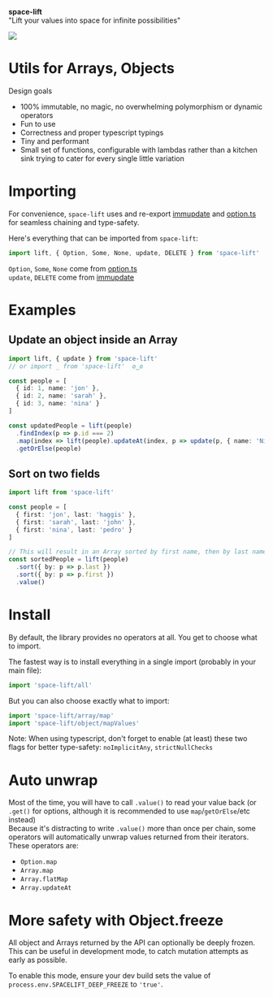 **space-lift**  
"Lift your values into space for infinite possibilities"  

![](http://i.imgur.com/DWrI2JY.gif?noredirect)


# Utils for Arrays, Objects  

Design goals  
- 100% immutable, no magic, no overwhelming polymorphism or dynamic operators
- Fun to use
- Correctness and proper typescript typings
- Tiny and performant
- Small set of functions, configurable with lambdas rather than a kitchen sink trying to cater for every single little variation


# Importing

For convenience, `space-lift` uses and re-export [immupdate](https://github.com/AlexGalays/immupdate) and [option.ts](https://github.com/AlexGalays/option.ts) for seamless chaining and type-safety.

Here's everything that can be imported from `space-lift`:  

```ts
import lift, { Option, Some, None, update, DELETE } from 'space-lift'
```

`Option`, `Some`, `None` come from [option.ts](https://github.com/AlexGalays/option.ts)  
`update`, `DELETE` come from [immupdate](https://github.com/AlexGalays/immupdate)


# Examples  

## Update an object inside an Array

```ts
import lift, { update } from 'space-lift'
// or import _ from 'space-lift'  ʘ‿ʘ

const people = [
  { id: 1, name: 'jon' },
  { id: 2, name: 'sarah' },
  { id: 3, name: 'nina' }
]

const updatedPeople = lift(people)
  .findIndex(p => p.id === 2)
  .map(index => lift(people).updateAt(index, p => update(p, { name: 'Nick' })))
  .getOrElse(people)
```

## Sort on two fields

```ts
import lift from 'space-lift'

const people = [
  { first: 'jon', last: 'haggis' },
  { first: 'sarah', last: 'john' },
  { first: 'nina', last: 'pedro' }
]

// This will result in an Array sorted by first name, then by last name
const sortedPeople = lift(people)
  .sort({ by: p => p.last })
  .sort({ by: p => p.first })
  .value()
```


# Install

By default, the library provides no operators at all. You get to choose what to import.

The fastest way is to install everything in a single import (probably in your main file):  

```ts
import 'space-lift/all'
```

But you can also choose exactly what to import:  

```ts
import 'space-lift/array/map'
import 'space-lift/object/mapValues'
```

Note: When using typescript, don't forget to enable (at least) these two flags for better type-safety: `noImplicitAny`, `strictNullChecks`


# Auto unwrap

Most of the time, you will have to call `.value()` to read your value back (or `.get()` for options, although it is recommended to use `map`/`getOrElse`/etc instead)  
Because it's distracting to write `.value()` more than once per chain, some operators will automatically unwrap values returned from their iterators.  
These operators are:  

- `Option.map`
- `Array.map`
- `Array.flatMap`
- `Array.updateAt`


# More safety with Object.freeze

All object and Arrays returned by the API can optionally be deeply frozen.
This can be useful in development mode, to catch mutation attempts as early as possible.  

To enable this mode, ensure your dev build sets the value of `process.env.SPACELIFT_DEEP_FREEZE` to `'true'`.
